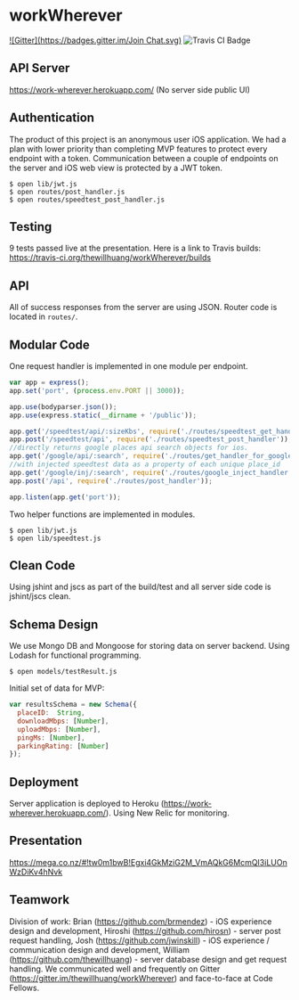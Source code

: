 workWherever
============
[![Gitter](https://badges.gitter.im/Join Chat.svg)](https://gitter.im/thewillhuang/workWherever?utm_source=badge&utm_medium=badge&utm_campaign=pr-badge&utm_content=badge)
<img src="https://travis-ci.org/thewillhuang/workWherever.svg" alt="Travis CI Badge"></img>

## API Server
https://work-wherever.herokuapp.com/
(No server side public UI)

## Authentication
The product of this project is an anonymous user iOS application. We had a plan with lower priority than completing MVP features to protect every endpoint with a token. Communication between a couple of endpoints on the server and iOS web view is protected by a JWT token.

```
$ open lib/jwt.js
$ open routes/post_handler.js
$ open routes/speedtest_post_handler.js
```

## Testing
9 tests passed live at the presentation. Here is a link to Travis builds: https://travis-ci.org/thewillhuang/workWherever/builds

## API
All of success responses from the server are using JSON. Router code is located in ```routes/```.

## Modular Code
One request handler is implemented in one module per endpoint.
```javascript
var app = express();
app.set('port', (process.env.PORT || 3000));

app.use(bodyparser.json());
app.use(express.static(__dirname + '/public'));

app.get('/speedtest/api/:sizeKbs', require('./routes/speedtest_get_handler'));
app.post('/speedtest/api', require('./routes/speedtest_post_handler'));
//directly returns google places api search objects for ios.
app.get('/google/api/:search', require('./routes/get_handler_for_google'));
//with injected speedtest data as a property of each unique place_id
app.get('/google/inj/:search', require('./routes/google_inject_handler'));
app.post('/api', require('./routes/post_handler'));

app.listen(app.get('port'));
```
Two helper functions are implemented in modules.
```
$ open lib/jwt.js
$ open lib/speedtest.js
```

## Clean Code
Using jshint and jscs as part of the build/test and all server side code is jshint/jscs clean.

## Schema Design
We use Mongo DB and Mongoose for storing data on server backend. Using Lodash for functional programming.
```
$ open models/testResult.js
```
Initial set of data for MVP:
```javascript
var resultsSchema = new Schema({
  placeID:  String,
  downloadMbps: [Number],
  uploadMbps: [Number],
  pingMs: [Number],
  parkingRating: [Number]
});
```

## Deployment
Server application is deployed to Heroku (https://work-wherever.herokuapp.com/). Using New Relic for monitoring.

## Presentation
https://mega.co.nz/#!tw0m1bwB!Egxi4GkMziG2M_VmAQkG6McmQI3iLUOnWzDiKv4hNvk

## Teamwork
Division of work: Brian (https://github.com/brmendez) - iOS experience design and development, Hiroshi (https://github.com/hirosn) - server post request handling, Josh (https://github.com/jwinskill) - iOS experience / communication design and development, William (https://github.com/thewillhuang) - server database design and get request handling. We communicated well and frequently on Gitter (https://gitter.im/thewillhuang/workWherever) and face-to-face at Code Fellows.
